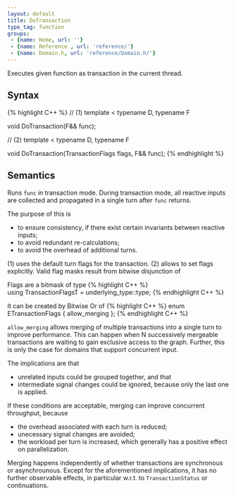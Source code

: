 ```yaml
---
layout: default
title: DoTransaction
type_tag: function
groups: 
 - {name: Home, url: ''}
 - {name: Reference , url: 'reference/'}
 - {name: Domain.h, url: 'reference/Domain.h/'}
---
```

Executes given function as transaction in the current thread.

## Syntax
{% highlight C++ %}
// (1)
template
<
    typename D,
    typename F
>
void DoTransaction(F&& func);

// (2)
template
<
    typename D,
    typename F
>
void DoTransaction(TransactionFlags flags, F&& func);
{% endhighlight %}

## Semantics
Runs `func` in transaction mode. During transaction mode, all reactive inputs are collected and propagated in a single turn after `func` returns.

The purpose of this is

* to ensure consistency, if there exist certain invariants between reactive inputs;
* to avoid redundant re-calculations;
* to avoid the overhead of additional turns.

(1) uses the default turn flags for the transaction. (2) allows to set flags explicitly.
Valid flag masks result from bitwise disjunction of

Flags are a bitmask of type
{% highlight C++ %}    
using TransactionFlagsT = underlying_type<ETransactionFlags>::type;
{% endhighlight C++ %}

It can be created by Bitwise Or of
{% highlight C++ %}
enum ETransactionFlags
{
    allow_merging
};
{% endhighlight C++ %}

`allow_merging` allows merging of multiple transactions into a single turn to improve performance.
This can happen when N successively mergeable transactions are waiting to gain exclusive access to the graph.
Further, this is only the case for domains that support concurrent input.

The implications are that 

* unrelated inputs could be grouped together, and that
* intermediate signal changes could be ignored, because only the last one is applied.

If these conditions are acceptable, merging can improve concurrent throughput, because

* the overhead associated with each turn is reduced;
* unecessary signal changes are avoided;
* the workload per turn is increased, which generally has a positive effect on parallelization.

Merging happens independently of whether transactions are synchronous or asynchrounous.
Except for the aforementioned implications, it has no further observable effects, in particular w.r.t. to `TransactionStatus` or continuations.